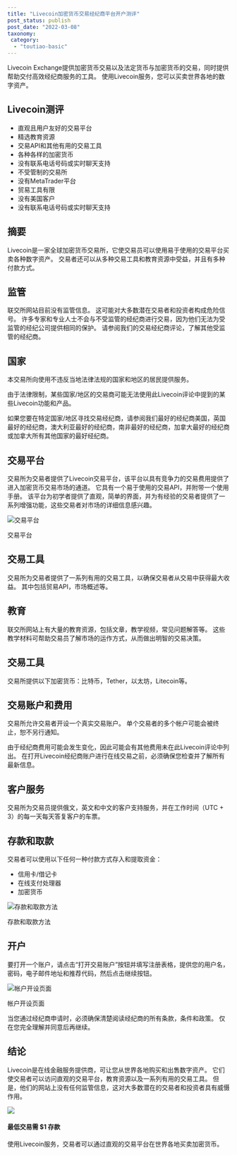 ```yaml
---
title: "Livecoin加密货币交易经纪商平台开户测评"
post_status: publish
post_date: "2022-03-08"
taxonomy:
 category: 
  - "toutiao-basic"
---
```


Livecoin Exchange提供加密货币交易以及法定货币与加密货币的交易，同时提供帮助交付高效经纪商服务的工具。 使用Livecoin服务，您可以买卖世界各地的数字资产。

## Livecoin测评
- 直观且用户友好的交易平台
- 精选教育资源
- 交易API和其他有用的交易工具
- 各种各样的加密货币
- 没有联系电话号码或实时聊天支持
- 不受管制的交易所
- 没有MetaTrader平台
- 贸易工具有限
- 没有美国客户
- 没有联系电话号码或实时聊天支持


## 摘要

Livecoin是一家全球加密货币交易所，它使交易员可以使用易于使用的交易平台买卖各种数字资产。 交易者还可以从多种交易工具和教育资源中受益，并且有多种付款方式。

## 监管

联交所网站目前没有监管信息。 这可能对大多数潜在交易者和投资者构成危险信号。 许多专家和专业人士不会与不受监管的经纪商进行交易，因为他们无法为受监管的经纪公司提供相同的保护。 请参阅我们的交易经纪商评论，了解其他受监管的经纪商。

## 国家

本交易所向使用不违反当地法律法规的国家和地区的居民提供服务。

由于法律限制，某些国家/地区的交易商可能无法使用此Livecoin评论中提到的某些Livecoin功能和产品。

如果您要在特定国家/地区寻找交易经纪商，请参阅我们最好的经纪商美国，英国最好的经纪商，澳大利亚最好的经纪商，南非最好的经纪商，加拿大最好的经纪商或加拿大所有其他国家的最好经纪商。

## 交易平台

交易所为交易者提供了Livecoin交易平台，该平台以具有竞争力的交易费用提供了进入加密货币交易市场的通道。 它具有一个易于使用的交易API，并附带一个使用手册。 该平台为初学者提供了直观，简单的界面，并为有经验的交易者提供了一系列增强功能，这些交易者对市场的详细信息感兴趣。

![交易平台](https://cdn.fendou.la/funstoutiao/2020/12/Livecoin-Review-Trading-Platform.jpg "交易平台")

交易平台

## 交易工具

交易所为交易者提供了一系列有用的交易工具，以确保交易者从交易中获得最大收益。 其中包括贸易API，市场概述等。

## 教育

联交所网站上有大量的教育资源，包括文章，教学视频，常见问题解答等。 这些教学材料可帮助交易员了解市场的运作方式，从而做出明智的交易决策。

## 交易工具

交易所提供以下加密货币：比特币，Tether，以太坊，Litecoin等。

## 交易账户和费用

交易所允许交易者开设一个真实交易账户。 单个交易者的多个帐户可能会被终止，恕不另行通知。

由于经纪商费用可能会发生变化，因此可能会有其他费用未在此Livecoin评论中列出。 在打开Livecoin经纪商账户进行在线交易之前，必须确保您检查并了解所有最新信息。

## 客户服务

交易所为交易员提供俄文，英文和中文的客户支持服务，并在工作时间（UTC + 3）的每一天每天答复客户的车票。

## 存款和取款

交易者可以使用以下任何一种付款方式存入和提取资金：
- 信用卡/借记卡
- 在线支付处理器
- 加密货币

![存款和取款方法](https://cdn.fendou.la/funstoutiao/2020/12/Livecoin-Review-Deposit-and-Withdrawal-Methods-.jpg "存款和取款方法")

存款和取款方法

## 开户

要打开一个账户，请点击“打开交易账户”按钮并填写注册表格，提供您的用户名，密码，电子邮件地址和推荐代码，然后点击继续按钮。

![帐户开设页面](https://cdn.fendou.la/funstoutiao/2020/12/Livecoin-Review-Account-Opening-Page-405x1024.jpg "帐户开设页面")

帐户开设页面

当您通过经纪商申请时，必须确保清楚阅读经纪商的所有条款，条件和政策。 仅在您完全理解并同意后再继续。

## 结论

Livecoin是在线金融服务提供商，可让您从世界各地购买和出售数字资产。 它们使交易者可以访问直观的交易平台，教育资源以及一系列有用的交易工具。 但是，他们的网站上没有任何监管信息，这对大多数潜在的交易者和投资者具有威慑作用。

![](https://cdn.fendou.la/funstoutiao/2020/12/Livecoin-Logo.png)

#### 最低交易需 $1 存款

使用Livecoin服务，交易者可以通过直观的交易平台在世界各地买卖加密货币。
